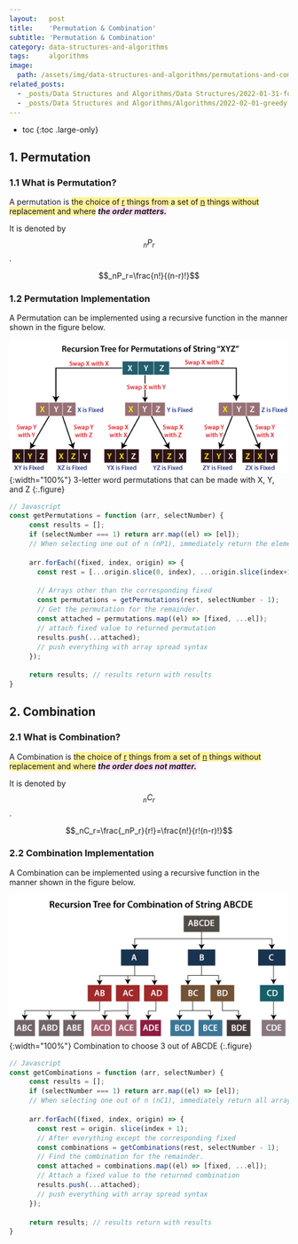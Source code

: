 ```yaml
---
layout:   post
title:    'Permutation & Combination'
subtitle: 'Permutation & Combination'
category: data-structures-and-algorithms
tags:     algorithms
image: 
  path: /assets/img/data-structures-and-algorithms/permutations-and-combinations_main.png
related_posts: 
  - _posts/Data Structures and Algorithms/Data Structures/2022-01-31-fundamentals-of-data-structures.md
  - _posts/Data Structures and Algorithms/Algorithms/2022-02-01-greedy.md
---
```



* toc
{:toc .large-only}

## 1. Permutation

### 1.1 What is Permutation?

A permutation is <span style='background-color: #FFF39B;'>the choice of <u>r</u> things from a set of <u>n</u> things without replacement and where</span> <span style='background-color: #FFDFF6;'>***the order matters.***</span>

It is denoted by $$_nP_r$$. <br>

$$_nP_r=\frac{n!}{(n-r)!}$$

### 1.2 Permutation Implementation

A Permutation can be implemented using a recursive function in the manner shown in the figure below.

![](/assets/img/data-structures-and-algorithms/permutations-and-combinations_1.png){:width="100%"}
3-letter word permutations that can be made with X, Y, and Z
{:.figure}

~~~js
// Javascript
const getPermutations = function (arr, selectNumber) {
     const results = [];
     if (selectNumber === 1) return arr.map((el) => [el]);
     // When selecting one out of n (nP1), immediately return the elements of all arrays. Since there is only one choice, the order is meaningless.

     arr.forEach((fixed, index, origin) => {
       const rest = [...origin.slice(0, index), ...origin.slice(index+1)]
       
       // Arrays other than the corresponding fixed
       const permutations = getPermutations(rest, selectNumber - 1);
       // Get the permutation for the remainder.
       const attached = permutations.map((el) => [fixed, ...el]);
       // attach fixed value to returned permutation
       results.push(...attached);
       // push everything with array spread syntax
     });

     return results; // results return with results
}
~~~

## 2. Combination

### 2.1 What is Combination?

A Combination is <span style='background-color: #FFF39B;'>the choice of <u>r</u> things from a set of <u>n</u> things without replacement and where</span> <span style='background-color: #FFDFF6;'>***the order does not matter.***</span>

It is denoted by $$_nC_r$$. <br>

$$_nC_r=\frac{_nP_r}{r!}=\frac{n!}{r!(n-r)!}$$

### 2.2 Combination Implementation

A Combination can be implemented using a recursive function in the manner shown in the figure below.

![](/assets/img/data-structures-and-algorithms/permutations-and-combinations_2.png){:width="100%"}
Combination to choose 3 out of ABCDE
{:.figure}

~~~js
// Javascript
const getCombinations = function (arr, selectNumber) {
     const results = [];
     if (selectNumber === 1) return arr.map((el) => [el]);
     // When selecting one out of n (nC1), immediately return all array elements

     arr.forEach((fixed, index, origin) => {
       const rest = origin. slice(index + 1);
       // After everything except the corresponding fixed
       const combinations = getCombinations(rest, selectNumber - 1);
       // Find the combination for the remainder.
       const attached = combinations.map((el) => [fixed, ...el]);
       // Attach a fixed value to the returned combination
       results.push(...attached);
       // push everything with array spread syntax
     });

     return results; // results return with results
}
~~~
